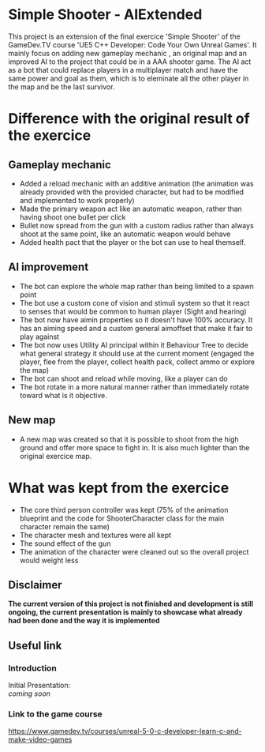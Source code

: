 # Simple Shooter - AIExtended
This project is an extension of the final exercice 'Simple Shooter' of the GameDev.TV course 'UE5 C++ Developer: Code Your Own Unreal Games'. It mainly focus on adding new gameplay mechanic , an original map and an improved AI to the project that could be in a AAA shooter game. The AI act as a bot that could replace players in a multiplayer match and have the same power and goal as them, which is to eleminate all the other player in the map and be the last survivor. 

# Difference with the original result of the exercice
## Gameplay mechanic
- Added a reload mechanic with an additive animation (the animation was already provided with the provided character, but had to be modified and implemented to work properly)
- Made the primary weapon act like an automatic weapon, rather than having shoot one bullet per click
- Bullet now spread from the gun with a custom radius rather than always shoot at the same point, like an automatic weapon would behave
- Added health pact that the player or the bot can use to heal themself.

## AI improvement
- The bot can explore the whole map rather than being limited to a spawn point
- The bot use a custom cone of vision and stimuli system so that it react to senses that would be common to human player (Sight and hearing)
- The bot now have aimin properties so it doesn't have 100% accuracy. It has an aiming speed and a custom general aimoffset that make it fair to play against
- The bot now uses Utility AI principal within it Behaviour Tree to decide what general strategy it should use at the current moment (engaged the player, flee from the player, collect health pack, collect ammo or explore the map)
- The bot can shoot and reload while moving, like a player can do
- The bot rotate in a more natural manner rather than immediately rotate toward what is it objective.

## New map
- A new map was created so that it is possible to shoot from the high ground and offer more space to fight in. It is also much lighter than the original exercice map.

# What was kept from the exercice
- The core third person controller was kept (75% of the animation blueprint and the code for ShooterCharacter class for the main character remain the same)
- The character mesh and textures were all kept
- The sound effect of the gun
- The animation of the character were cleaned out so the overall project would weight less

## Disclaimer
<b>The current version of this project is not finished and development is still ongoing, the current presentation is mainly to showcase what already had been done and the way it is implemented </b>

## Useful link

### Introduction

Initial Presentation:</br>
<i> coming soon </i>

### Link to the game course
https://www.gamedev.tv/courses/unreal-5-0-c-developer-learn-c-and-make-video-games
